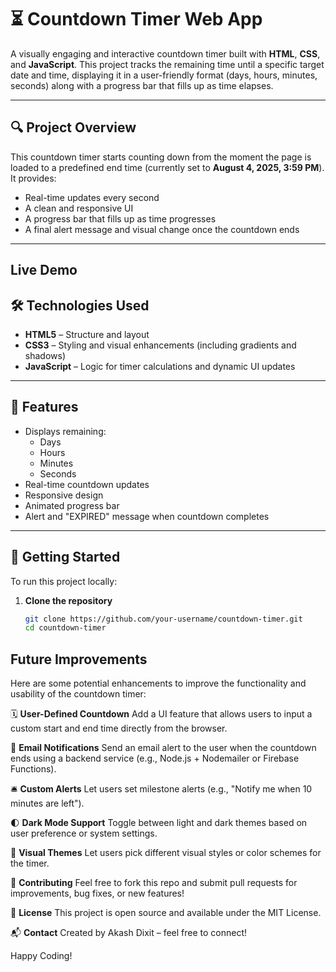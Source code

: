 # ⏳ Countdown Timer Web App

A visually engaging and interactive countdown timer built with **HTML**, **CSS**, and **JavaScript**. This project tracks the remaining time until a specific target date and time, displaying it in a user-friendly format (days, hours, minutes, seconds) along with a progress bar that fills up as time elapses.

---

## 🔍 Project Overview

This countdown timer starts counting down from the moment the page is loaded to a predefined end time (currently set to **August 4, 2025, 3:59 PM**). It provides:
- Real-time updates every second
- A clean and responsive UI
- A progress bar that fills up as time progresses
- A final alert message and visual change once the countdown ends

---

## Live Demo 


## 🛠️ Technologies Used

- **HTML5** – Structure and layout
- **CSS3** – Styling and visual enhancements (including gradients and shadows)
- **JavaScript** – Logic for timer calculations and dynamic UI updates

---

## 🧩 Features

- Displays remaining:
  - Days
  - Hours
  - Minutes
  - Seconds
- Real-time countdown updates
- Responsive design
- Animated progress bar
- Alert and "EXPIRED" message when countdown completes

---

## 🚀 Getting Started

To run this project locally:

1. **Clone the repository**
   ```bash
   git clone https://github.com/your-username/countdown-timer.git
   cd countdown-timer

## Future Improvements
Here are some potential enhancements to improve the functionality and usability of the countdown timer:

🗓 **User-Defined Countdown**
Add a UI feature that allows users to input a custom start and end time directly from the browser.

📧 **Email Notifications**
Send an email alert to the user when the countdown ends using a backend service (e.g., Node.js + Nodemailer or Firebase Functions).

🛎️ **Custom Alerts**
Let users set milestone alerts (e.g., "Notify me when 10 minutes are left").

🌓 **Dark Mode Support**
Toggle between light and dark themes based on user preference or system settings.

🎨 **Visual Themes**
Let users pick different visual styles or color schemes for the timer.

🤝 **Contributing**
Feel free to fork this repo and submit pull requests for improvements, bug fixes, or new features!

📄 **License**
This project is open source and available under the MIT License.

📬 **Contact**
Created by Akash Dixit – feel free to connect!

Happy Coding!

